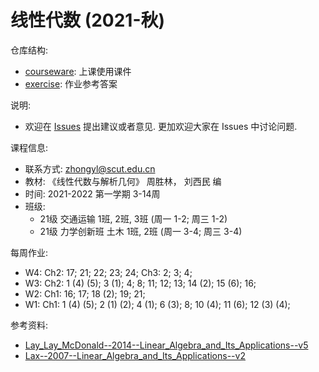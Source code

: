 # 线性代数 (2021-秋)

仓库结构: 
- [courseware](https://github.com/zhongyl0430/2021-Autumn_Linear_Algebra/tree/main/courseware): 上课使用课件
- [exercise](https://github.com/zhongyl0430/2021-Autumn_Linear_Algebra/tree/main/exercise): 作业参考答案

说明: 
- 欢迎在 [Issues](https://github.com/zhongyl0430/2021-Autumn_Linear_Algebra/issues) 提出建议或者意见. 更加欢迎大家在 Issues 中讨论问题. 

课程信息: 
- 联系方式: zhongyl@scut.edu.cn
- 教材: 《线性代数与解析几何》 周胜林， 刘西民 编
- 时间: 2021-2022 第一学期 3-14周
- 班级: 
  - 21级 交通运输 1班, 2班, 3班 (周一 1-2; 周三 1-2)
  - 21级 力学创新班 土木 1班, 2班 (周一 3-4; 周三 3-4)

每周作业: 
- W4: Ch2: 17; 21; 22; 23; 24; Ch3: 2; 3; 4;
- W3: Ch2: 1 (4) (5); 3 (1); 4; 8; 11; 12; 13; 14 (2); 15 (6); 16; 
- W2: Ch1: 16; 17; 18 (2); 19; 21; 
- W1: Ch1: 1 (4) (5); 2 (1) (2); 4 (1); 6 (3); 8; 10 (4); 11 (6); 12 (3) (4);

参考资料: 
- [Lay_Lay_McDonald--2014--Linear_Algebra_and_Its_Applications--v5](https://math.berkeley.edu/~yonah/files/Linear%20Algebra.pdf)
- [Lax--2007--Linear_Algebra_and_Its_Applications--v2](matematicas.unex.es/~navarro/algebralineal/lax.pdf)
